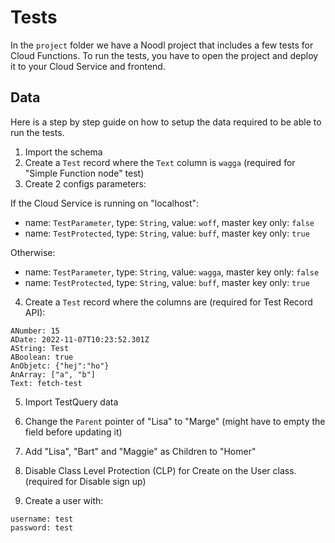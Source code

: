# Tests

In the `project` folder we have a Noodl project that includes a few tests for Cloud Functions. To run the tests, you have to open the project and deploy it to your Cloud Service and frontend.

## Data

Here is a step by step guide on how to setup the data required to be able to run the tests.

1. Import the schema
2. Create a `Test` record where the `Text` column is `wagga` (required for "Simple Function node" test) 
3. Create 2 configs parameters:

If the Cloud Service is running on "localhost":

- name: `TestParameter`, type: `String`, value: `woff`, master key only: `false`
- name: `TestProtected`, type: `String`, value: `buff`, master key only: `true`

Otherwise:

- name: `TestParameter`, type: `String`, value: `wagga`, master key only: `false`
- name: `TestProtected`, type: `String`, value: `buff`, master key only: `true`

4. Create a `Test` record where the columns are (required for Test Record API):

```
ANumber: 15
ADate: 2022-11-07T10:23:52.301Z
AString: Test
ABoolean: true
AnObjetc: {"hej":"ho"}
AnArray: ["a", "b"]
Text: fetch-test
```

5. Import TestQuery data
6. Change the `Parent` pointer of "Lisa" to "Marge" (might have to empty the field before updating it)
7. Add "Lisa", "Bart" and "Maggie" as Children to "Homer"
8. Disable Class Level Protection (CLP) for Create on the User class. (required for Disable sign up)

9. Create a user with:

```
username: test
password: test
```
